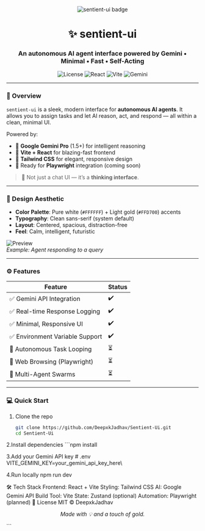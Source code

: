 <p align="center">
  <img src="https://img.shields.io/badge/sentient--ui-v1.0-brightgreen?style=for-the-badge&logo=react&color=white&labelColor=1d1d1d" alt="sentient-ui badge">
</p>

<h1 align="center">✨ sentient-ui</h1>
<h3 align="center">An autonomous AI agent interface powered by <strong>Gemini</strong> • Minimal • Fast • Self-Acting</h3>

<p align="center">
  <img src="https://img.shields.io/badge/License-MIT-blue?style=flat&color=ffd700&labelColor=ffffff&logoColor=ffd700" alt="License">
  <img src="https://img.shields.io/badge/React-v18.2-61dafb?style=flat&color=ffd700&labelColor=ffffff" alt="React">
  <img src="https://img.shields.io/badge/Vite-5.0-646cff?style=flat&color=ffd700&labelColor=ffffff" alt="Vite">
  <img src="https://img.shields.io/badge/Gemini-API-000000?style=flat&color=ffd700&labelColor=ffffff&logo=google" alt="Gemini">
</p>

---

### 🌟 Overview

`sentient-ui` is a sleek, modern interface for **autonomous AI agents**. It allows you to assign tasks and let AI reason, act, and respond — all within a clean, minimal UI.

Powered by:
- 🔹 **Google Gemini Pro** (1.5+) for intelligent reasoning
- 🔹 **Vite + React** for blazing-fast frontend
- 🔹 **Tailwind CSS** for elegant, responsive design
- 🔹 Ready for **Playwright** integration (coming soon)

> 🚀 Not just a chat UI — it’s a **thinking interface**.

---

### 🎨 Design Aesthetic
- **Color Palette**: Pure white (`#FFFFFF`) + Light gold (`#FFD700`) accents
- **Typography**: Clean sans-serif (system default)
- **Layout**: Centered, spacious, distraction-free
- **Feel**: Calm, intelligent, futuristic

![Preview](docs/screenshot.png)  
*Example: Agent responding to a query*

---

### ⚙️ Features

| Feature | Status |
|--------|--------|
| ✅ Gemini API Integration | ✔️ |
| ✅ Real-time Response Logging | ✔️ |
| ✅ Minimal, Responsive UI | ✔️ |
| ✅ Environment Variable Support | ✔️ |
| 🚧 Autonomous Task Looping | ⏳ |
| 🚧 Web Browsing (Playwright) | ⏳ |
| 🚧 Multi-Agent Swarms | ⏳ |

---

### 💻 Quick Start

1. Clone the repo
   ```bash
   git clone https://github.com/DeepxkJadhav/Sentient-Ui.git
   cd Sentient-Ui
2.Install dependencies
      ```npm install

3.Add your Gemini API key
      # .env
VITE_GEMINI_KEY=your_gemini_api_key_here\

4.Run locally
npm run dev

🛠️ Tech Stack
Frontend: React + Vite
Styling: Tailwind CSS
AI: Google Gemini API
Build Tool: Vite
State: Zustand (optional)
Automation: Playwright (planned)
📄 License
MIT © DeepxkJadhav
<p align="center">
<i>Made with 💡 and a touch of gold.</i>
</p>
```
